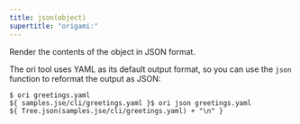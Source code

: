 ```yaml
---
title: json(object)
supertitle: "origami:"
---
```


Render the contents of the object in JSON format.

The ori tool uses YAML as its default output format, so you can use the `json` function to reformat the output as JSON:

```console
$ ori greetings.yaml
${ samples.jse/cli/greetings.yaml }$ ori json greetings.yaml
${ Tree.json(samples.jse/cli/greetings.yaml) + "\n" }
```
